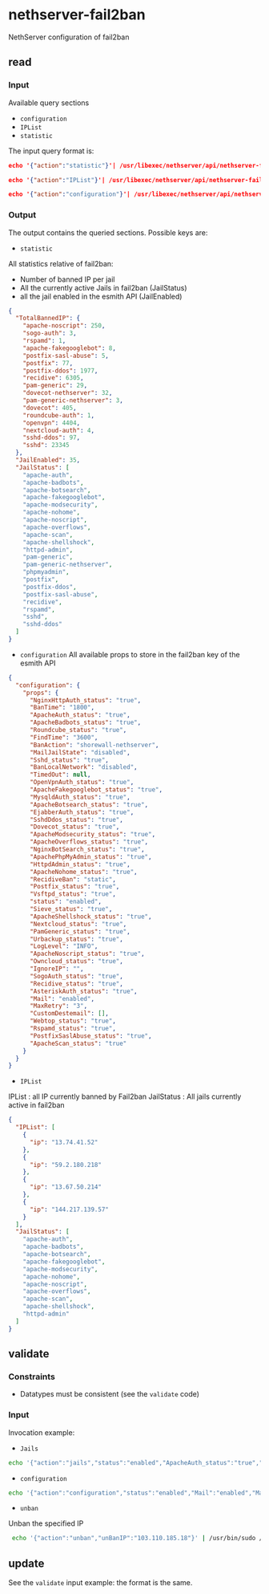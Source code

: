 # nethserver-fail2ban

NethServer configuration of fail2ban

## read

### Input

Available query sections

- `configuration`
- `IPList`
- `statistic`

The input query format is:

```json
echo '{"action":"statistic"}'| /usr/libexec/nethserver/api/nethserver-fail2ban/read| jq

echo '{"action":"IPList"}'| /usr/libexec/nethserver/api/nethserver-fail2ban/read| jq

echo '{"action":"configuration"}'| /usr/libexec/nethserver/api/nethserver-fail2ban/read | jq
```

### Output

The output contains the queried sections. Possible keys are:

- `statistic`

All statistics relative of fail2ban: 

- Number of banned IP per jail
- All the currently active Jails in fail2ban (JailStatus)
- all the jail enabled in the esmith API (JailEnabled)

```json
{
  "TotalBannedIP": {
    "apache-noscript": 250,
    "sogo-auth": 3,
    "rspamd": 1,
    "apache-fakegooglebot": 8,
    "postfix-sasl-abuse": 5,
    "postfix": 77,
    "postfix-ddos": 1977,
    "recidive": 6305,
    "pam-generic": 29,
    "dovecot-nethserver": 32,
    "pam-generic-nethserver": 3,
    "dovecot": 405,
    "roundcube-auth": 1,
    "openvpn": 4404,
    "nextcloud-auth": 4,
    "sshd-ddos": 97,
    "sshd": 23345
  },
  "JailEnabled": 35,
  "JailStatus": [
    "apache-auth",
    "apache-badbots",
    "apache-botsearch",
    "apache-fakegooglebot",
    "apache-modsecurity",
    "apache-nohome",
    "apache-noscript",
    "apache-overflows",
    "apache-scan",
    "apache-shellshock",
    "httpd-admin",
    "pam-generic",
    "pam-generic-nethserver",
    "phpmyadmin",
    "postfix",
    "postfix-ddos",
    "postfix-sasl-abuse",
    "recidive",
    "rspamd",
    "sshd",
    "sshd-ddos"
  ]
}
```
- `configuration`
All available props to store in the fail2ban key of the esmith API
```json
{
  "configuration": {
    "props": {
      "NginxHttpAuth_status": "true",
      "BanTime": "1800",
      "ApacheAuth_status": "true",
      "ApacheBadbots_status": "true",
      "Roundcube_status": "true",
      "FindTime": "3600",
      "BanAction": "shorewall-nethserver",
      "MailJailState": "disabled",
      "Sshd_status": "true",
      "BanLocalNetwork": "disabled",
      "TimedOut": null,
      "OpenVpnAuth_status": "true",
      "ApacheFakegooglebot_status": "true",
      "MysqldAuth_status": "true",
      "ApacheBotsearch_status": "true",
      "EjabberAuth_status": "true",
      "SshdDdos_status": "true",
      "Dovecot_status": "true",
      "ApacheModsecurity_status": "true",
      "ApacheOverflows_status": "true",
      "NginxBotSearch_status": "true",
      "ApachePhpMyAdmin_status": "true",
      "HttpdAdmin_status": "true",
      "ApacheNohome_status": "true",
      "RecidiveBan": "static",
      "Postfix_status": "true",
      "Vsftpd_status": "true",
      "status": "enabled",
      "Sieve_status": "true",
      "ApacheShellshock_status": "true",
      "Nextcloud_status": "true",
      "PamGeneric_status": "true",
      "Urbackup_status": "true",
      "LogLevel": "INFO",
      "ApacheNoscript_status": "true",
      "Owncloud_status": "true",
      "IgnoreIP": "",
      "SogoAuth_status": "true",
      "Recidive_status": "true",
      "AsteriskAuth_status": "true",
      "Mail": "enabled",
      "MaxRetry": "3",
      "CustomDestemail": [],
      "Webtop_status": "true",
      "Rspamd_status": "true",
      "PostfixSaslAbuse_status": "true",
      "ApacheScan_status": "true"
    }
  }
}
```

- `IPList`

IPList : all IP currently banned by Fail2ban 
JailStatus : All jails currently active in fail2ban 

```json
{
  "IPList": [
    {
      "ip": "13.74.41.52"
    },
    {
      "ip": "59.2.180.218"
    },
    {
      "ip": "13.67.50.214"
    },
    {
      "ip": "144.217.139.57"
    }
  ],
  "JailStatus": [
    "apache-auth",
    "apache-badbots",
    "apache-botsearch",
    "apache-fakegooglebot",
    "apache-modsecurity",
    "apache-nohome",
    "apache-noscript",
    "apache-overflows",
    "apache-scan",
    "apache-shellshock",
    "httpd-admin"
  ]
}

```

## validate

### Constraints

- Datatypes must be consistent (see the `validate` code)

### Input

Invocation example:

- `Jails`

```bash
echo '{"action":"jails","status":"enabled","ApacheAuth_status":"true","ApacheBadbots_status":"true","ApacheBotsearch_status":"true","ApacheFakegooglebot_status":"true","ApacheModsecurity_status":"true","ApacheNohome_status":"true","ApacheNoscript_status":"true","ApacheOverflows_status":"true","ApacheScan_status":"true","ApacheShellshock_status":"true","AsteriskAuth_status":"true","EjabberAuth_status":"true","MysqldAuth_status":"true","Dovecot_status":"true","Postfix_status":"true","PostfixSaslAbuse_status":"true","Sieve_status":"true","Vsftpd_status":"true","NginxHttpAuth_status":"true","NginxBotSearch_status":"true","HttpdAdmin_status":"true","PamGeneric_status":"true","Recidive_status":"true","Sshd_status":"true","SshdDdos_status":"true","OpenVpnAuth_status":"true","Nextcloud_status":"true","Owncloud_status":"true","ApachePhpMyAdmin_status":"true","Roundcube_status":"true","Rspamd_status":"true","SogoAuth_status":"true","Urbackup_status":"true","Webtop_status":"true"}' | /usr/bin/sudo /usr/libexec/nethserver/api/nethserver-fail2ban/validate | jq
```

- `configuration`

```bash
echo '{"action":"configuration","status":"enabled","Mail":"enabled","MailJailState":"disabled","BanLocalNetwork":"disabled","RecidiveBan":"static","CustomDestemail":[],"IgnoreIP":[],"LogLevel":"INFO","MaxRetry":"3","FindTime":"3600","BanTime":"1800"}' | /usr/bin/sudo /usr/libexec/nethserver/api/nethserver-fail2ban/validate | jq
```

- `unban`

Unban the specified IP

```bash
 echo '{"action":"unban","unBanIP":"103.110.185.18"}' | /usr/bin/sudo /usr/libexec/nethserver/api/nethserver-fail2ban/validate | jq
```

## update

See the `validate` input example: the format is the same.
